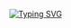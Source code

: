 [![Typing SVG](https://readme-typing-svg.demolab.com?font=Times+New+Roman&size=30&duration=3000&pause=400&color=31AAF7&width=437&lines=Hi+there...;My+name+is+Ryan+Henrique%2C;and+I'm+a+Brazilian+back-end+developer)](https://git.io/typing-svg)
